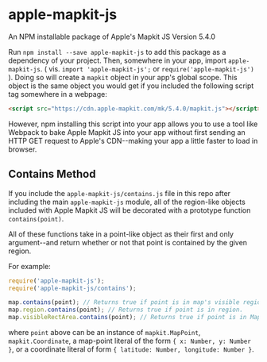 # apple-mapkit-js
An NPM installable package of Apple's Mapkit JS Version 5.4.0

Run `npm install --save apple-mapkit-js` to add this package as a dependency of your project. Then, somewhere in your app, import `apple-mapkit-js`. ( vis. `import 'apple-mapkit-js';` or `require('apple-mapkit-js')` ). Doing so will create a `mapkit` object in your app's global scope. This object is the same object you would get if you included the following script tag somewhere in a webpage:

```html
<script src="https://cdn.apple-mapkit.com/mk/5.4.0/mapkit.js"></script>
```

However, npm installing this script into your app allows you to use a tool like Webpack to bake Apple Mapkit JS into your app without first sending an HTTP GET request to Apple's CDN--making your app a little faster to load in browser.

## Contains Method
If you include the `apple-mapkit-js/contains.js` file in this repo after including the main `apple-mapkit-js` module, all of the region-like objects included with Apple Mapkit JS will be decorated with a prototype function `contains(point)`.

All of these functions take in a point-like object as their first and only argument--and return whether or not that point is contained by the given region.

For example:

```JavaScript
require('apple-mapkit-js');
require('apple-mapkit-js/contains');

map.contains(point); // Returns true if point is in map's visible region.
map.region.contains(point); // Returns true if point is in region.
map.visibleRectArea.contains(point); // Returns true if point is in MapRect.
```

where `point` above can be an instance of `mapkit.MapPoint`, `mapkit.Coordinate`, a map-point literal of the form `{ x: Number, y: Number }`, or a coordinate literal of form `{ latitude: Number, longitude: Number }`.
